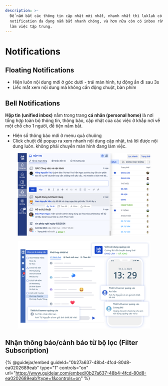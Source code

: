 ```yaml
---
description: >-
  Để nắm bắt các thông tin cập nhật mới nhất, nhanh nhất thì luklak có khả năng
  notification đa đạng nắm bắt nhanh chóng, và hơn nữa còn có inbox rất mạnh để
  làm việc tập trung.
---
```


# Notifications

## **Floating Notifications**

* Hiện luôn nội dung mới ở góc dưới - trái màn hình, tự động ẩn đi sau 3s
* Liếc mắt xem nội dung mà không cần động chuột, bàn phím

## **Bell Notifications**

**Hộp tin (unified inbox)** nằm trong trang **cá nhân (personal home)** là nơi tổng hợp toàn bộ thông tin, thông báo, cập nhật của các việc ở khắp nơi về một chỗ cho 1 người, để tiện nắm bắt.

* Hiện số thông báo mới ở menu quả chuông
* Click chuột để popup ra xem nhanh nội dung cập nhật, trả lời được nội dung luôn. không phải chuyển màn hình đang làm việc.

<figure><img src="../../.gitbook/assets/image (233).png" alt=""><figcaption></figcaption></figure>

<figure><img src="../../.gitbook/assets/image (231).png" alt=""><figcaption></figcaption></figure>

## Nhận thông báo/cảnh báo từ bộ lọc (Filter Subscription)

{% @guidejar/embed guideId="0b27a637-48b4-4fcd-80d8-ea0202689eab" type="1" controls="on" url="https://www.guidejar.com/embed/0b27a637-48b4-4fcd-80d8-ea0202689eab?type=1&controls=on" %}
